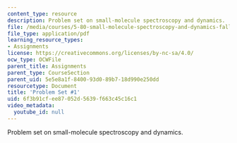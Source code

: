 ```yaml
---
content_type: resource
description: Problem set on small-molecule spectroscopy and dynamics.
file: /media/courses/5-80-small-molecule-spectroscopy-and-dynamics-fall-2008/6f3b91cfee87052d5639f663c45c16c1_ps1_1994.pdf
file_type: application/pdf
learning_resource_types:
- Assignments
license: https://creativecommons.org/licenses/by-nc-sa/4.0/
ocw_type: OCWFile
parent_title: Assignments
parent_type: CourseSection
parent_uid: 5e5e8a1f-8400-93d0-89b7-18d990e250dd
resourcetype: Document
title: 'Problem Set #1'
uid: 6f3b91cf-ee87-052d-5639-f663c45c16c1
video_metadata:
  youtube_id: null
---
```

Problem set on small-molecule spectroscopy and dynamics.